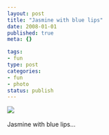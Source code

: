 ```yaml
--- 
layout: post
title: "Jasmine with blue lips"
date: 2008-01-01
published: true
meta: {}

tags: 
- fun
type: post
categories: 
- fun
- photo
status: publish
---
```

![](http://media.eick.us/2011/05/4Lbi8pbnE3o3so54u16PGNCj_500.jpg)<br /><br />Jasmine with blue lips&#8230;
